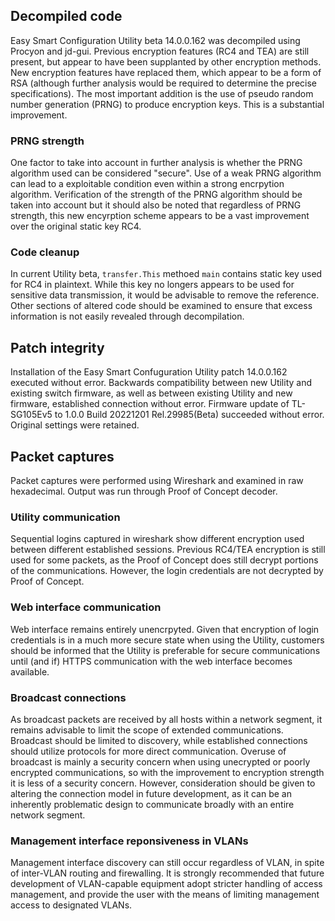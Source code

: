 ## Decompiled code
Easy Smart Configuration Utility beta 14.0.0.162 was decompiled using Procyon and jd-gui. Previous encryption features (RC4 and TEA) are still present, but appear to have been supplanted by other encryption methods. New encryption features have replaced them, which appear to be a form of RSA (although further analysis would be required to determine the precise specifications). The most important addition is the use of pseudo random number generation (PRNG) to produce encryption keys. This is a substantial improvement. 
### PRNG strength
One factor to take into account in further analysis is whether the PRNG algorithm used can be considered "secure". Use of a weak PRNG algorithm can lead to a exploitable condition even within a strong encrpytion algorithm. Verification of the strength of the PRNG algorithm should be taken into account but it should also be noted that regardless of PRNG strength, this new encyrption scheme appears to be a vast improvement over the original static key RC4.
### Code cleanup
In current Utility beta, `transfer.This` methoed `main` contains static key used for RC4 in plaintext. While this key no longers appears to be used for sensitive data transmission, it would be advisable to remove the reference. Other sections of altered code should be examined to ensure that excess information is not easily revealed through decompilation.
## Patch integrity
Installation of the Easy Smart Confuguration Utility patch 14.0.0.162 executed without error.
Backwards compatibility between new Utility and existing switch firmware, as well as between existing Utility and new firmware, established connection without error.
Firmware update of TL-SG105Ev5 to 1.0.0 Build 20221201 Rel.29985(Beta) succeeded without error.
Original settings were retained.
## Packet captures
Packet captures were performed using Wireshark and examined in raw hexadecimal. Output was run through Proof of Concept decoder.
### Utility communication
Sequential logins captured in wireshark show different encryption used between different established sessions. Previous RC4/TEA encryption is still used for some packets, as the Proof of Concept does still decrypt portions of the communications. However, the login credentials are not decrypted by Proof of Concept.
### Web interface communication
Web interface remains entirely unencrpyted. Given that encryption of login credentials is in a much more secure state when using the Utility, customers should be informed that the Utility is preferable for secure communications until (and if) HTTPS communication with the web interface becomes available.
### Broadcast connections
As broadcast packets are received by all hosts within a network segment, it remains advisable to limit the scope of extended communications. Broadcast should be limited to discovery, while established connections should utilize protocols for more direct communication. Overuse of broadcast is mainly a security concern when using unecrypted or poorly encrypted communications, so with the improvement to encryption strength it is less of a security concern. However, consideration should be given to altering the connection model in future development, as it can be an inherently problematic design to communicate broadly with an entire network segment.
### Management interface reponsiveness in VLANs
Management interface discovery can still occur regardless of VLAN, in spite of inter-VLAN routing and firewalling. It is strongly recommended that future development of VLAN-capable equipment adopt stricter handling of access management, and provide the user with the means of limiting management access to designated VLANs.